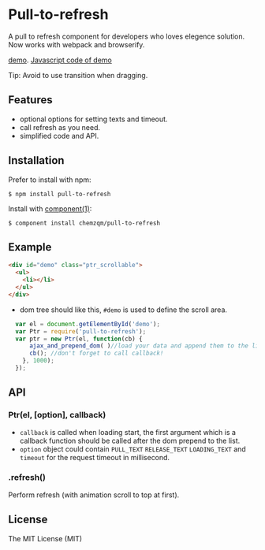 # Pull-to-refresh

  A pull to refresh component for developers who loves elegence solution.
  Now works with webpack and browserify.

  [demo](http://chemzqm.github.io/pull-to-refresh).
  [Javascript code of demo](https://github.com/chemzqm/pull-to-refresh/blob/gh-pages/index.js)

  Tip: Avoid to use transition when dragging.

## Features

* optional options for setting texts and timeout.
* call refresh as you need.
* simplified code and API.

## Installation

  Prefer to install with npm:

    $ npm install pull-to-refresh

  Install with [component(1)](http://component.io):

    $ component install chemzqm/pull-to-refresh

## Example

``` html
<div id="demo" class="ptr_scrollable">
  <ul>
    <li></li>
  </ul>
</div>
```
* dom tree should like this, `#demo` is used to define the scroll area.

``` js
  var el = document.getElementById('demo');
  var Ptr = require('pull-to-refresh');
  var ptr = new Ptr(el, function(cb) {
      ajax_and_prepend_dom( )//load your data and append them to the list
      cb(); //don't forget to call callback!
    }, 1000);
  });
```

## API

### Ptr(el, [option], callback)

* `callback` is called when loading start, the first argument which is a callback function should be called after the dom prepend to the list.
* `option` object could contain `PULL_TEXT` `RELEASE_TEXT` `LOADING_TEXT` and `timeout` for the request timeout in millisecond.

### .refresh()

Perform refresh (with animation scroll to top at first).

## License

  The MIT License (MIT)
